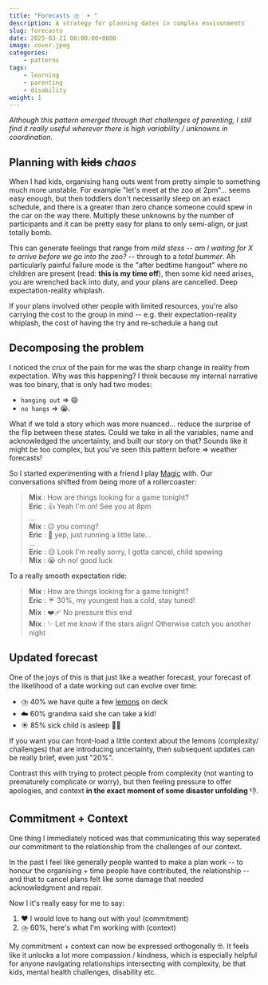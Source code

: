 ```yaml
---
title: "Forecasts ⛈️  ☀️ "
description: A strategy for planning dates in complex envivonments
slug: forecasts
date: 2025-03-21 00:00:00+0000
image: cover.jpeg
categories:
    - patterns
tags:
    - learning
    - parenting
    - disability
weight: 1
---
```


_Although this pattern emerged through that challenges of parenting, I still find
it really useful wherever there is high variability / unknowns in coordination._


## Planning with ~~kids~~ _chaos_

When I had kids, organising hang outs went from pretty simple to something much
more unstable. For example "let's meet at the zoo at 2pm"... seems easy enough,
but then toddlers don't necessarily sleep on an exact schedule, and there is a
greater than zero chance someone could spew in the car on the way there.
Multiply these unknowns by the number of participants and it can be pretty easy
for plans to only semi-align, or just totally bomb.

This can generate feelings that range from _mild stess_ -- _am I waiting for X
to arrive before we go into the zoo?_ -- through to a _total bummer_. Ah
particularly painful failure mode is the "after bedtime hangout" where no
children are present (read: **this is my time off**), then some kid need arises,
you are wrenched back into duty, and your plans are cancelled. Deep
expectation-reality whiplash.

If your plans involved other people with limited resources, you're also carrying
the cost to the group in mind -- e.g. their expectation-reality whiplash, the
cost of having the try and re-schedule a hang out


## Decomposing the problem

I noticed the crux of the pain for me was the sharp change in reality from
expectation. Why was this happening? I think because my internal narrative was
too binary, that is only had two modes:
- `hanging out` => :smile:
- `no hangs` => :sob:.

What if we told a story which was more nuanced... reduce the surprise of the
flip between these states. Could we take in all the variables, name and
acknowledged the uncertainty, and built our story on that? Sounds like it might
be too complex, but you've seen this pattern before => weather forecasts!

So I started experimenting with a friend I play
[Magic](https://cubecobra.com/cube/list/peach?view=spoiler) with. Our
conversations shifted from being more of a rollercoaster: 

> **Mix** : How are things looking for a game tonight? <br />
> **Eric** : :+1: Yeah I'm on! See you at 8pm <br />
>   ... <br />
> **Mix** : 😕 you coming? <br />
> **Eric** : 👀 yep, just running a little late... <br />
>   ... <br />
> **Eric** : 😔 Look I'm really sorry, I gotta cancel, child spewing<br />
> **Mix** : 😭 oh no! good luck


To a really smooth expectation ride:

> **Mix** : How are things looking for a game tonight? <br />
> **Eric** : ☔ 30%, my youngest has a cold, stay tuned! <br />
> **Mix** : ❤️‍🩹 No pressure this end<br />
> **Mix** : ✨ Let me know if the stars align! Otherwise catch you another night

## Updated forecast

One of the joys of this is that just like a weather forecast, your forecast of 
the likelihood of a date working out can evolve over time:

- ⛈️  40% we have quite a few [lemons](/p/lemons) on deck
- ☁️  60% grandma said she can take a kid!
- ☀️  85% sick child is asleep 🙌🤞

If you want you can front-load a little context about the lemons (complexity/
challenges) that are introducing uncertainty, then subsequent updates can be really
brief, even just "20%".

Contrast this with trying to protect people from complexity (not wanting to
prematurely complicate or worry), but then feeling pressure to offer apologies,
and context **in the exact moment of some disaster unfolding** :-1:.


## Commitment + Context

One thing I immediately noticed was that communicating this way seperated our
commitment to the relationship from the challenges of our context.

In the past I feel like generally people wanted to make a plan work -- to honour
the organising + time people have contributed, the relationship -- and that to
cancel plans felt like some damage that needed acknowledgment and repair.

Now I it's really easy for me to say:
1. :heart: I would love to hang out with you! (commitment)
2. ⛈️  60%, here's what I'm working with (context)

My commitment + context can now be expressed orthogonally 🤓. It feels like it
unlocks a lot more compassion / kindness, which is especially helpful for anyone
navigating relationships intersecting with complexity, be that kids, mental
health challenges, disability etc.

